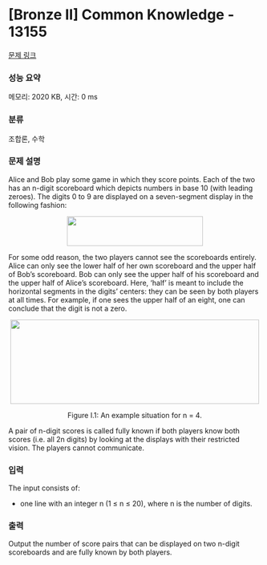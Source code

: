 # [Bronze II] Common Knowledge - 13155 

[문제 링크](https://www.acmicpc.net/problem/13155) 

### 성능 요약

메모리: 2020 KB, 시간: 0 ms

### 분류

조합론, 수학

### 문제 설명

<p>Alice and Bob play some game in which they score points. Each of the two has an n-digit scoreboard which depicts numbers in base 10 (with leading zeroes). The digits 0 to 9 are displayed on a seven-segment display in the following fashion:</p>

<p style="text-align: center;"><img alt="" src="https://onlinejudgeimages.s3-ap-northeast-1.amazonaws.com/problem/13155/1.png" style="height:59px; width:271px"></p>

<p>For some odd reason, the two players cannot see the scoreboards entirely. Alice can only see the lower half of her own scoreboard and the upper half of Bob’s scoreboard. Bob can only see the upper half of his scoreboard and the upper half of Alice’s scoreboard. Here, ‘half’ is meant to include the horizontal segments in the digits’ centers: they can be seen by both players at all times. For example, if one sees the upper half of an eight, one can conclude that the digit is not a zero.</p>

<p style="text-align: center;"><img alt="" src="https://onlinejudgeimages.s3-ap-northeast-1.amazonaws.com/problem/13155/2.png" style="height:168px; width:496px"></p>

<p style="text-align: center;">Figure I.1: An example situation for n = 4.</p>

<p>A pair of n-digit scores is called fully known if both players know both scores (i.e. all 2n digits) by looking at the displays with their restricted vision. The players cannot communicate.</p>

### 입력 

 <p>The input consists of:</p>

<ul>
	<li>one line with an integer n (1 ≤ n ≤ 20), where n is the number of digits.</li>
</ul>

### 출력 

 <p>Output the number of score pairs that can be displayed on two n-digit scoreboards and are fully known by both players.</p>

